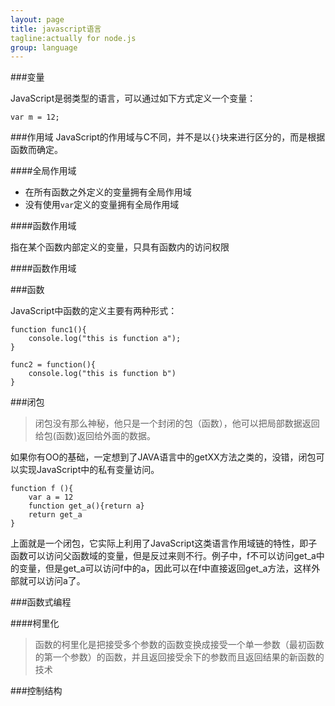 ```yaml
---
layout: page
title: javascript语言
tagline:actually for node.js
group: language
---
```


###变量

JavaScript是弱类型的语言，可以通过如下方式定义一个变量：

    var m = 12;

###作用域
JavaScript的作用域与C不同，并不是以`{}`块来进行区分的，而是根据函数而确定。

####全局作用域

+ 在所有函数之外定义的变量拥有全局作用域
+ 没有使用`var`定义的变量拥有全局作用域

####函数作用域

指在某个函数内部定义的变量，只具有函数内的访问权限


####函数作用域

###函数

JavaScript中函数的定义主要有两种形式：

    function func1(){
	    console.log("this is function a");
    }

    func2 = function(){
	    console.log("this is function b")
    }
    
###闭包

>闭包没有那么神秘，他只是一个封闭的包（函数），他可以把局部数据返回给包(函数)返回给外面的数据。

如果你有OO的基础，一定想到了JAVA语言中的getXX方法之类的，没错，闭包可以实现JavaScript中的私有变量访问。

    function f (){
	    var a = 12
	    function get_a(){return a}
	    return get_a
    }

上面就是一个闭包，它实际上利用了JavaScript这类语言作用域链的特性，即子函数可以访问父函数域的变量，但是反过来则不行。例子中，f不可以访问get_a中的变量，但是get_a可以访问f中的a，因此可以在f中直接返回get_a方法，这样外部就可以访问a了。

###函数式编程

####柯里化

>函数的柯里化是把接受多个参数的函数变换成接受一个单一参数（最初函数的第一个参数）的函数，并且返回接受余下的参数而且返回结果的新函数的技术

###控制结构

